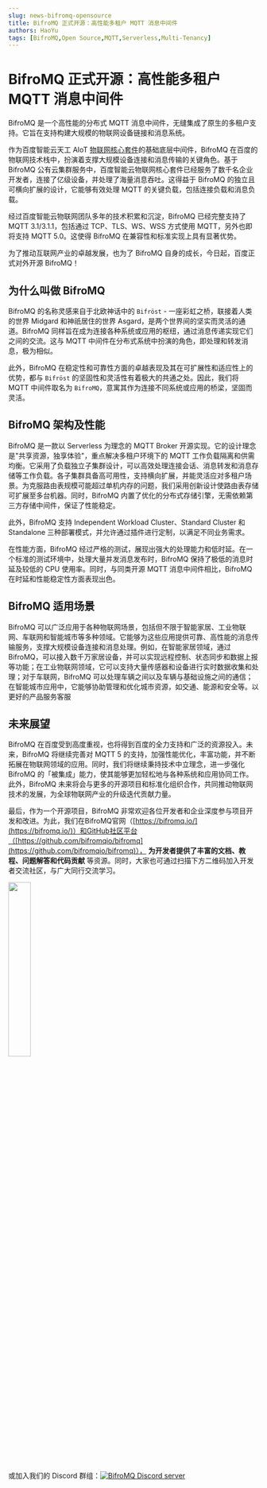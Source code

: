 ```yaml
---
slug: news-bifromq-opensource
title: BifroMQ 正式开源：高性能多租户 MQTT 消息中间件
authors: HaoYu
tags: [BifroMQ,Open Source,MQTT,Serverless,Multi-Tenancy]
---
```


# BifroMQ 正式开源：高性能多租户 MQTT 消息中间件

BifroMQ 是一个高性能的分布式 MQTT 消息中间件，无缝集成了原生的多租户支持。它旨在支持构建大规模的物联网设备链接和消息系统。

<!--truncate-->

作为百度智能云天工 AIoT [物联网核心套件](https://cloud.baidu.com/product/iot.html)的基础底层中间件，BifroMQ 在百度的物联网技术栈中，扮演着支撑大规模设备连接和消息传输的关键角色。基于 BifroMQ 公有云集群服务中，百度智能云物联网核心套件已经服务了数千名企业开发者，连接了亿级设备，并处理了海量消息吞吐。这得益于 BifroMQ 的独立且可横向扩展的设计，它能够有效处理 MQTT 的关键负载，包括连接负载和消息负载。


经过百度智能云物联网团队多年的技术积累和沉淀，BifroMQ 已经完整支持了 MQTT 3.1/3.1.1，包括通过 TCP、TLS、WS、WSS 方式使用 MQTT，另外也即将支持 MQTT 5.0。这使得 BifroMQ 在兼容性和标准实现上具有显著优势。

为了推动互联网产业的卓越发展，也为了 BifroMQ 自身的成长，今日起，百度正式对外开源 BifroMQ！


## 为什么叫做 BifroMQ

BifroMQ 的名称灵感来自于北欧神话中的 `Bifröst` - 一座彩虹之桥，联接着人类的世界 Midgard 和神祇居住的世界 Asgard，是两个世界间的坚实而灵活的通道。BifroMQ 同样旨在成为连接各种系统或应用的枢纽，通过消息传递实现它们之间的交流。这与 MQTT 中间件在分布式系统中扮演的角色，即处理和转发消息，极为相似。

此外，BifroMQ 在稳定性和可靠性方面的卓越表现及其在可扩展性和适应性上的优势，都与 `Bifröst` 的坚固性和灵活性有着极大的共通之处。因此，我们将MQTT 中间件取名为 `BifroMQ`，意寓其作为连接不同系统或应用的桥梁，坚固而灵活。

## BifroMQ 架构及性能

BifroMQ 是一款以 Serverless 为理念的 MQTT Broker 开源实现。它的设计理念是"共享资源，独享体验"，重点解决多租户环境下的 MQTT 工作负载隔离和供需均衡。它采用了负载独立子集群设计，可以高效处理连接会话、消息转发和消息存储等工作负载。各子集群具备高可用性，支持横向扩展，并能灵活应对多租户场景。为克服路由表规模可能超过单机内存的问题，我们采用创新设计使路由表存储可扩展至多台机器。同时，BifroMQ 内置了优化的分布式存储引擎，无需依赖第三方存储中间件，保证了性能稳定。

此外，BifroMQ 支持 Independent Workload Cluster、Standard Cluster 和 Standalone 三种部署模式，并允许通过插件进行定制，以满足不同业务需求。

在性能方面，BifroMQ 经过严格的测试，展现出强大的处理能力和低时延。在一个标准的测试环境中，处理大量并发消息发布时，BifroMQ 保持了极低的消息时延及较低的 CPU 使用率。同时，与同类开源 MQTT 消息中间件相比，BifroMQ 在时延和性能稳定性方面表现出色。

## BifroMQ 适用场景

BifroMQ 可以广泛应用于各种物联网场景，包括但不限于智能家居、工业物联网、车联网和智能城市等多种领域。它能够为这些应用提供可靠、高性能的消息传输服务，支撑大规模设备连接和消息处理。例如，在智能家居领域，通过 BifroMQ，可以接入数千万家居设备，并可以实现远程控制、状态同步和数据上报等功能；在工业物联网领域，它可以支持大量传感器和设备进行实时数据收集和处理；对于车联网，BifroMQ 可以处理车辆之间以及车辆与基础设施之间的通信；在智能城市应用中，它能够协助管理和优化城市资源，如交通、能源和安全等。以更好的产品服务客服

## 未来展望

BifroMQ 在百度受到高度重视，也将得到百度的全力支持和广泛的资源投入。未来，BifroMQ 将继续完善对 MQTT 5 的支持，加强性能优化，丰富功能，并不断拓展在物联网领域的应用。同时，我们将继续秉持技术中立理念，进一步强化 BifroMQ 的「被集成」能力，使其能够更加轻松地与各种系统和应用协同工作。此外，BifroMQ 未来将会与更多的开源项目和标准化组织合作，共同推动物联网技术的发展，为全球物联网产业的升级迭代贡献力量。

最后，作为一个开源项目，BifroMQ 非常欢迎各位开发者和企业深度参与项目开发和改进。为此，我们在BifroMQ官网（[https://bifromq.io/](https://bifromq.io/)）和GitHub社区平台（[https://github.com/bifromqio/bifromq](https://github.com/bifromqio/bifromq)）， **为开发者提供了丰富的文档、教程、问题解答和代码贡献** 等资源。同时，大家也可通过扫描下方二维码加入开发者交流社区，与广大同行交流学习。

<img src="https://bifromq.io/img/qrcode.png" width="30%" />

或加入我们的 Discord 群组：<a href="https://discord.gg/Pfs3QRadRB"><img src="https://img.shields.io/discord/1115542029531885599?logo=discord&logoColor=white" alt="BifroMQ Discord server" /></a>
